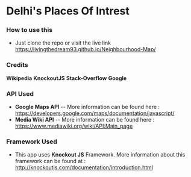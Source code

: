 # Delhi's Places Of Intrest

### How to use this
- Just clone the repo or visit the live link https://livingthedream93.github.io/Neighbourhood-Map/

### Credits

**Wikipedia**
**KnockoutJS**
**Stack-Overflow**
**Google**

### API Used

- **Google Maps API** -- More information can be found here : https://developers.google.com/maps/documentation/javascript/
- **Media Wiki API** -- More information can be found here : https://www.mediawiki.org/wiki/API:Main_page

### Framework Used

- This app uses **Knockout JS** Framework. More information about this framework can be found at : http://knockoutjs.com/documentation/introduction.html